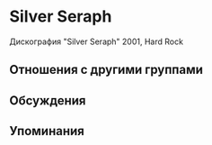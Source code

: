 # Silver Seraph

Дискография
"Silver Seraph" 2001, Hard Rock

## Отношения с другими группами


## Обсуждения


## Упоминания

